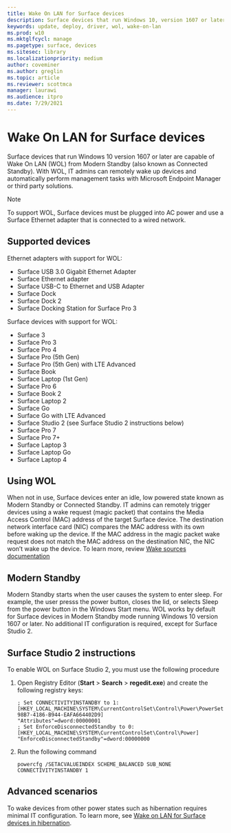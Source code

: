 ```yaml
---
title: Wake On LAN for Surface devices
description: Surface devices that run Windows 10, version 1607 or later and use a Surface Ethernet adapter to connect to a wired network, are capable of Wake On LAN (WOL) from Modern Standby
keywords: update, deploy, driver, wol, wake-on-lan
ms.prod: w10
ms.mktglfcycl: manage
ms.pagetype: surface, devices
ms.sitesec: library
ms.localizationpriority: medium
author: coveminer
ms.author: greglin
ms.topic: article
ms.reviewer: scottmca
manager: laurawi
ms.audience: itpro
ms.date: 7/29/2021
---
```


# Wake On LAN for Surface devices 

Surface devices that run Windows 10 version 1607 or later are capable of Wake On LAN (WOL) from Modern Standby (also known as Connected Standby). With WOL, IT admins can remotely wake up devices and automatically perform management tasks with Microsoft Endpoint Manager or third party solutions.

>[!NOTE]
>To support WOL, Surface devices must be plugged into AC power and use a Surface Ethernet adapter that is connected to a wired network.

## Supported devices

Ethernet adapters with support for WOL:

- Surface USB 3.0 Gigabit Ethernet Adapter 
- Surface Ethernet adapter
- Surface USB-C to Ethernet and USB Adapter
- Surface Dock
- Surface Dock 2
- Surface Docking Station for Surface Pro 3

Surface devices with support for WOL:

- Surface 3
- Surface Pro 3
- Surface Pro 4
- Surface Pro (5th Gen)
- Surface Pro (5th Gen) with LTE Advanced
- Surface Book
- Surface Laptop (1st Gen)
- Surface Pro 6
- Surface Book 2
- Surface Laptop 2
- Surface Go
- Surface Go with LTE Advanced
- Surface Studio 2 (see Surface Studio 2 instructions below)
- Surface Pro 7
- Surface Pro 7+
- Surface Laptop 3
- Surface Laptop Go
- Surface Laptop 4

## Using WOL 

When not in use, Surface devices enter an idle, low powered state known as Modern Standby or Connected Standby. IT admins can remotely trigger devices using a wake request (magic packet) that contains the Media Access Control (MAC) address of the target Surface device. The destination network interface card (NIC) compares the MAC address with its own before waking up the device. If the MAC address in the magic packet wake request does not match the MAC address on the destination NIC, the NIC won’t wake up the device. To learn more, review [Wake sources documentation](/windows-hardware/design/device-experiences/modern-standby-wake-sources)

## Modern Standby

Modern Standby starts when the user causes the system to enter sleep. For example, the user presss the power button, closes the lid, or selects Sleep from the power button in the Windows Start menu. WOL works by default for Surface devices in Modern Standby mode running Windows 10 version 1607 or later. No additional IT configuration is required, except for Surface Studio 2.

## Surface Studio 2 instructions

To enable WOL on Surface Studio 2, you must use the following procedure

1. Open Registry Editor (**Start** > **Search** > **regedit.exe**) and create the following registry keys:

   ```console
   ; Set CONNECTIVITYINSTANDBY to 1:
   [HKEY_LOCAL_MACHINE\SYSTEM\CurrentControlSet\Control\Power\PowerSettings\F15576E8-98B7-4186-B944-EAFA664402D9]
   "Attributes"=dword:00000001
   ; Set EnforceDisconnectedStandby to 0:
   [HKEY_LOCAL_MACHINE\SYSTEM\CurrentControlSet\Control\Power]
   "EnforceDisconnectedStandby"=dword:00000000
   ```

2. Run the following command

    ```powercfg /SETACVALUEINDEX SCHEME_BALANCED SUB_NONE CONNECTIVITYINSTANDBY 1```

## Advanced scenarios

To wake devices from other power states such as hibernation requires minimal IT configuration. To learn more, see [Wake on LAN for Surface devices in hibernation](wake-on-lan-surface-devices-hibernation.md).